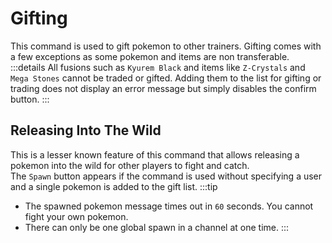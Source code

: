 # Gifting

This command is used to gift pokemon to other trainers. Gifting comes with a few exceptions as some pokemon and items are non transferable.
:::details
All fusions such as `Kyurem Black` and items like `Z-Crystals` and `Mega Stones` cannot be traded or gifted. Adding them to the list for gifting or trading does not display an error message but simply disables the confirm button.
:::

## Releasing Into The Wild

This is a lesser known feature of this command that allows releasing a pokemon into the wild for other players to fight and catch.<br>
The `Spawn` button appears if the command is used without specifying a user and a single pokemon is added to the gift list.
:::tip
- The spawned pokemon message times out in `60` seconds. You cannot fight your own pokemon.
- There can only be one global spawn in a channel at one time.
:::